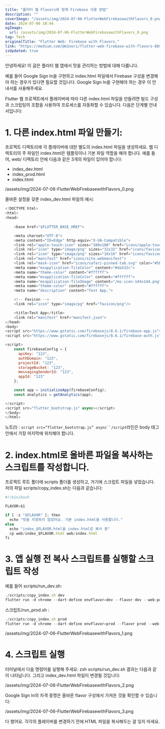 ```yaml
---
title: "플러터 웹 Flavors와 함께 Firebase 사용 방법"
description: ""
coverImage: "/assets/img/2024-07-06-FlutterWebFirebasewithFlavors_0.png"
date: 2024-07-06 10:44
ogImage: 
  url: /assets/img/2024-07-06-FlutterWebFirebasewithFlavors_0.png
tag: Tech
originalTitle: "Flutter Web: Firebase with Flavors."
link: "https://medium.com/@m1nori/flutter-web-firebase-with-flavors-8b90055946d1"
isUpdated: true
---
```






안녕하세요! 이 글은 플러터 웹 앱에서 맛을 관리하는 방법에 대해 다룹니다.

예를 들어 Google Sign In을 구현하고 index.html 파일에서 Firebase 구성을 변경해야 하는 경우가 있다면 필요할 것입니다. Google Sign In을 구현해야 하는 경우 이 안내서를 사용해주세요.

Flutter 웹 프로젝트에서 플레이버에 따라 다른 index.html 파일을 만들려면 빌드 구성과 스크립팅의 조합을 사용하여 프로세스를 자동화할 수 있습니다. 다음은 단계별 안내서입니다:

# 1. 다른 index.html 파일 만들기:

<div class="content-ad"></div>

프로젝트 디렉토리에 각 플레이버에 대한 별도의 index.html 파일을 생성하세요.
웹 디렉토리의 주 파일인 index.html은 템플릿이나 기본 파일 역할을 해야 합니다. 예를 들어, web/ 디렉토리 안에 다음과 같은 3개의 파일이 있어야 합니다:

- index_dev.html
- index_prod.html
- index.html

/assets/img/2024-07-06-FlutterWebFirebasewithFlavors_0.png

올바른 설정을 갖춘 index_dev.html 파일의 예시:

<div class="content-ad"></div>

```js
<!DOCTYPE html>
<html>
<head>
   
    <base href="$FLUTTER_BASE_HREF">

    <meta charset="UTF-8">
    <meta content="IE=Edge" http-equiv="X-UA-Compatible">
    <link rel="apple-touch-icon" sizes="180x180" href="icons/apple-touch-icon.png">
    <link rel="icon" type="image/png" sizes="32x32" href="icons/favicon-32x32.png">
    <link rel="icon" type="image/png" sizes="16x16" href="icons/favicon-16x16.png">
    <link rel="manifest" href="icons/site.webmanifest">
    <link rel="mask-icon" href="icons/safari-pinned-tab.svg" color="#5bbad5">
    <meta name="msapplication-TileColor" content="#da532c">
    <meta name="theme-color" content="#ffffff">
    <meta name="msapplication-TileColor" content="#ffffff">
    <meta name="msapplication-TileImage" content="/ms-icon-144x144.png">
    <meta name="theme-color" content="#ffffff">
    <meta name="description" content="Test App.">

    <!-- Favicon -->
    <link rel="icon" type="image/pg" href="favicon/png"/>

    <title>Test App</title>
    <link rel="manifest" href="manifest.json">
</head>
<body>
<script src="https://www.gstatic.com/firebasejs/8.6.1/firebase-app.js"></script>
<script src="https://www.gstatic.com/firebasejs/8.6.1/firebase-auth.js"></script>

<script>
    const firebaseConfig = {
      apiKey: "123",
      authDomain: "123",
      projectId: "123",
      storageBucket: "123",
      messagingSenderId: "123",
      appId: "123"
    };

    const app = initializeApp(firebaseConfig);
    const analytics = getAnalytics(app);

</script>
<script src="flutter_bootstrap.js" async></script>
</body>
</html>
```

노트(!) : `script src=”flutter_bootstrap.js” async``/script`라인은 body 태그 안에서 가장 마지막에 위치해야 합니다.

# 2. index.html로 올바른 파일을 복사하는 스크립트를 작성합니다.

프로젝트 루트 폴더에 scripts 폴더를 생성하고, 거기에 스크립트 파일을 넣었습니다.
저의 파일 scripts/copy_index.sh는 다음과 같습니다:

<div class="content-ad"></div>

```js
#!/bin/bash

FLAVOR=$1

if [ -z "$FLAVOR" ]; then
  echo "맛을 지정하지 않았어요. 기본 index.html을 사용합니다."
else
  echo "index_$FLAVOR.html을 index.html로 복사 중"
  cp web/index_$FLAVOR.html web/index.html
fi
```

# 3. 앱 실행 전 복사 스크립트를 실행할 스크립트 작성

예를 들어 scripts/run_dev.sh:
```js
./scripts/copy_index.sh dev
flutter run -d chrome --dart-define envFlavor=dev --flavor dev --web-port 5000
```

<div class="content-ad"></div>

스크립트/run_prod.sh :

```js
./scripts/copy_index.sh prod
flutter run -d chrome --dart-define envFlavor=prod --flavor prod --web-port 5000
```

/assets/img/2024-07-06-FlutterWebFirebasewithFlavors_1.png

# 4. 스크립트 실행

<div class="content-ad"></div>

터미널에서 다음 명령어를 실행해 주세요: zsh scripts/run_dev.sh
결과는 다음과 같이 나타납니다. 그리고 index_dev.html 파일이 변경될 것입니다:

/assets/img/2024-07-06-FlutterWebFirebasewithFlavors_2.png

Google Sign In의 자격 증명은 올바른 flavor 구성에서 가져온 것을 확인할 수 있습니다:

/assets/img/2024-07-06-FlutterWebFirebasewithFlavors_3.png

<div class="content-ad"></div>

다 했어요. 각각의 플레이버를 변경하기 전에 HTML 파일을 복사해두는 걸 잊지 마세요.